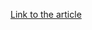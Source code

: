 [Link to the article](https://threatpost.com/conti-ransomware-v-3-including-decryptor-leaked/179006/)
